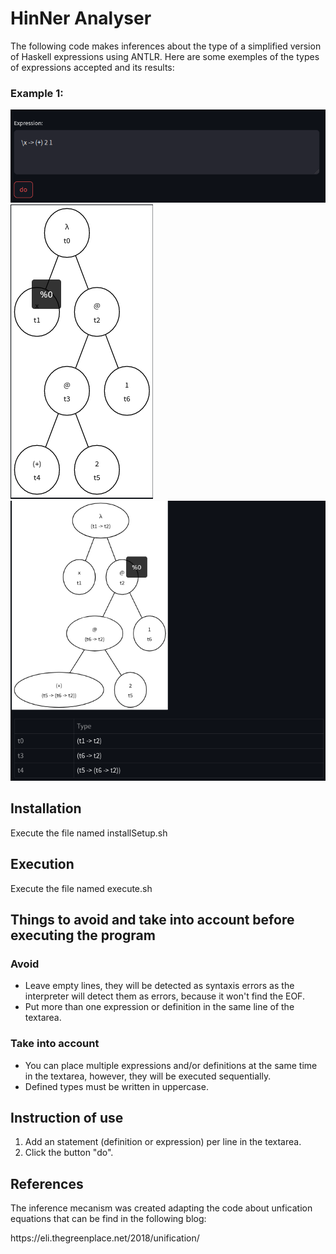 <h1>HinNer Analyser</h1>
<p>The following code makes inferences about the type of a simplified version of Haskell expressions using ANTLR. Here are some exemples of the types of expressions accepted and its results:</p>
<h3>Example 1:</h3>

![plot](./images/input1.png)
![plot](./images/typeTree1.png)
![plot](./images/inferedTreeType1.png)

<h2>Installation</h2>
<p>Execute the file named installSetup.sh</p>
<h2>Execution</h2>
<p>Execute the file named execute.sh</p>
<h2>Things to avoid and take into account before executing the program</h2>
<h3>Avoid</h3>
<ul>
    <li>Leave empty lines, they will be detected as syntaxis errors as the interpreter will detect them as errors, because it won't find the EOF.</li>
    <li>Put more than one expression or definition in the same line of the textarea.</li>
</ul>
<h3>Take into account</h3>
<ul>
    <li>You can place multiple expressions and/or definitions at the same time in the textarea, however, they will be executed sequentially.</li>
    <li>
        Defined types must be written in uppercase.
    </li>
</ul>
<h2>Instruction of use</h2>
<ol>
    <li>Add an statement (definition or expression) per line in the textarea.</li>
    <li>Click the button "do".</li>
</ol>

<h2>References</h2>
<p>The inference mecanism was created adapting the code about unfication equations that can be find in the following blog:</p>
https://eli.thegreenplace.net/2018/unification/ <br></br>